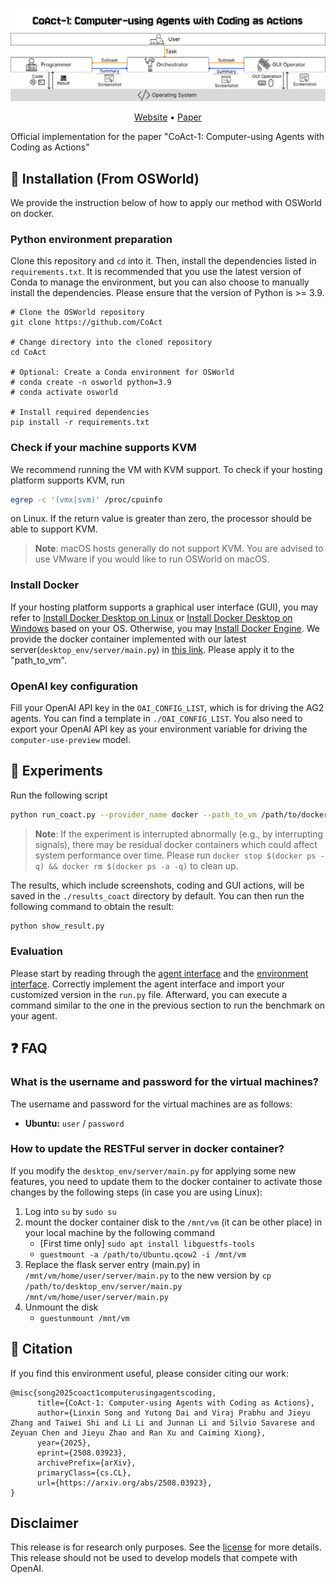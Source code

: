<p align="center">
  <img src="assets/banner.png" alt="Banner">
</p>

<p align="center">
  <a href="https://linxins.net/coact">Website</a> •
  <a href="https://arxiv.org/abs/2508.03923">Paper</a>
</p>
Official implementation for the paper "CoAct-1: Computer-using Agents with Coding as Actions"



## 💾 Installation (From OSWorld)
We provide the instruction below of how to apply our method with OSWorld on docker.

### Python environment preparation
Clone this repository and `cd` into it. Then, install the dependencies listed in `requirements.txt`. It is recommended that you use the latest version of Conda to manage the environment, but you can also choose to manually install the dependencies. Please ensure that the version of Python is >= 3.9.

```
# Clone the OSWorld repository
git clone https://github.com/CoAct

# Change directory into the cloned repository
cd CoAct

# Optional: Create a Conda environment for OSWorld
# conda create -n osworld python=3.9
# conda activate osworld

# Install required dependencies
pip install -r requirements.txt
```

### Check if your machine supports KVM
We recommend running the VM with KVM support. To check if your hosting platform supports KVM, run

```bash
egrep -c '(vmx|svm)' /proc/cpuinfo
```
on Linux. If the return value is greater than zero, the processor should be able to support KVM.

> **Note**: macOS hosts generally do not support KVM. You are advised to use VMware if you would like to run OSWorld on macOS.

### Install Docker
If your hosting platform supports a graphical user interface (GUI), you may refer to [Install Docker Desktop on Linux](https://docs.docker.com/desktop/install/linux/) or [Install Docker Desktop on Windows](https://docs.docker.com/desktop/install/windows-install/) based on your OS. Otherwise, you may [Install Docker Engine](https://docs.docker.com/engine/install/).
We provide the docker container implemented with our latest server(`desktop_env/server/main.py`) in [this link](). Please apply it to the "path_to_vm".

### OpenAI key configuration
Fill your OpenAI API key in the `OAI_CONFIG_LIST`, which is for driving the AG2 agents. You can find a template in `./OAI_CONFIG_LIST`. You also need to export your OpenAI API key as your environment variable for driving the `computer-use-preview` model.


## 🧪 Experiments
Run the following script
```bash
python run_coact.py --provider_name docker --path_to_vm /path/to/docker_container --oai_config_path /path/to/OAI_CONFIG_LIST
```
> **Note**: If the experiment is interrupted abnormally (e.g., by interrupting signals), there may be residual docker containers which could affect system performance over time. Please run `docker stop $(docker ps -q) && docker rm $(docker ps -a -q)` to clean up.

The results, which include screenshots, coding and GUI actions, will be saved in the `./results_coact` directory by default. You can then run the following command to obtain the result:
```bash
python show_result.py
```

### Evaluation
Please start by reading through the [agent interface](https://github.com/xlang-ai/OSWorld/blob/main/mm_agents/README.md) and the [environment interface](https://github.com/xlang-ai/OSWorld/blob/main/desktop_env/README.md).
Correctly implement the agent interface and import your customized version in the `run.py` file.
Afterward, you can execute a command similar to the one in the previous section to run the benchmark on your agent.

## ❓ FAQ
### What is the username and password for the virtual machines?
The username and password for the virtual machines are as follows:
- **Ubuntu:** `user` / `password`

### How to update the RESTFul server in docker container?
If you modify the `desktop_env/server/main.py` for applying some new features, you need to update them to the docker container to activate those changes by the following steps (in case you are using Linux):
1. Log into `su` by `sudo su`
2. mount the docker container disk to the `/mnt/vm` (it can be other place) in your local machine by the following command
    - [First time only] `sudo apt install libguestfs-tools`
    - `guestmount -a /path/to/Ubuntu.qcow2 -i /mnt/vm`
3. Replace the flask server entry (main.py) in `/mnt/vm/home/user/server/main.py` to the new version by `cp /path/to/desktop_env/server/main.py /mnt/vm/home/user/server/main.py`
4. Unmount the disk
    - `guestunmount /mnt/vm`


## 📄 Citation
If you find this environment useful, please consider citing our work:
```
@misc{song2025coact1computerusingagentscoding,
      title={CoAct-1: Computer-using Agents with Coding as Actions}, 
      author={Linxin Song and Yutong Dai and Viraj Prabhu and Jieyu Zhang and Taiwei Shi and Li Li and Junnan Li and Silvio Savarese and Zeyuan Chen and Jieyu Zhao and Ran Xu and Caiming Xiong},
      year={2025},
      eprint={2508.03923},
      archivePrefix={arXiv},
      primaryClass={cs.CL},
      url={https://arxiv.org/abs/2508.03923}, 
}
```

## Disclaimer

This release is for research only purposes. See the [license](LICENSE.txt) for more details. This release should not be used to develop models that compete with OpenAI.